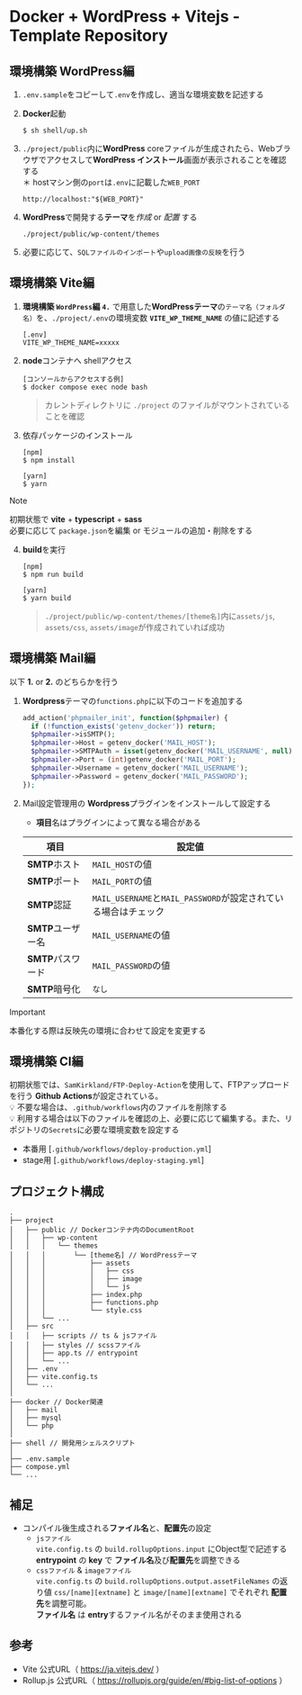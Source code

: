# Docker + WordPress + Vitejs - Template Repository

## 環境構築 **WordPress**編
1. `.env.sample`をコピーして`.env`を作成し、適当な環境変数を記述する

2. **Docker**起動
   ```shell
   $ sh shell/up.sh
   ```

3. `./project/public`内に**WordPress** coreファイルが生成されたら、Webブラウザでアクセスして**WordPress インストール**画面が表示されることを確認する  
   ＊ hostマシン側の`port`は`.env`に記載した`WEB_PORT`
   ```
   http://localhost:"${WEB_PORT}"
   ```

4. **WordPress**で開発する**テーマ**を*作成* or *配置* する
   ```
   ./project/public/wp-content/themes
   ```

5. 必要に応じて、`SQLファイルのインポート`や`upload画像の反映`を行う

## 環境構築 **Vite**編
1. **環境構築 `WordPress`編 `4.`** で用意した**WordPressテーマ**の`テーマ名（フォルダ名）`を、`./project/.env`の環境変数 **`VITE_WP_THEME_NAME`** の値に記述する
   ```
   [.env]
   VITE_WP_THEME_NAME=xxxxx
   ```

2. **node**コンテナへ shellアクセス
   ```shell
   [コンソールからアクセスする例]
   $ docker compose exec node bash
   ```
   > カレントディレクトリに `./project` のファイルがマウントされていることを確認

3. 依存パッケージのインストール
   ```shell
   [npm]
   $ npm install

   [yarn]
   $ yarn
   ```

> [!NOTE]
> 初期状態で **vite** + **typescript** + **sass**  
> 必要に応じて `package.json`を編集 or モジュールの追加・削除をする

4. **build**を実行
   ```shell
   [npm]
   $ npm run build

   [yarn]
   $ yarn build
   ```
   > `./project/public/wp-content/themes/[theme名]`内に`assets/js`, `assets/css`, `assets/image`が作成されていれば成功

## 環境構築 **Mail**編
以下 **1.** or **2.** のどちらかを行う

1. **Wordpress**テーマの`functions.php`に以下のコードを追加する

   ```php
   add_action('phpmailer_init', function($phpmailer) {
     if (!function_exists('getenv_docker')) return;
     $phpmailer->isSMTP();
     $phpmailer->Host = getenv_docker('MAIL_HOST');
     $phpmailer->SMTPAuth = isset(getenv_docker('MAIL_USERNAME', null)) && isset(getenv_docker('MAIL_PASSWORD', null));
     $phpmailer->Port = (int)getenv_docker('MAIL_PORT');
     $phpmailer->Username = getenv_docker('MAIL_USERNAME');
     $phpmailer->Password = getenv_docker('MAIL_PASSWORD');
   });
   ```

2. Mail設定管理用の **Wordpress**プラグインをインストールして設定する
   - **項目**名はプラグインによって異なる場合がある

   | 項目 | 設定値 |
   | --- | --- |
   | **SMTP**ホスト | `MAIL_HOST`の値 |
   | **SMTP**ポート | `MAIL_PORT`の値 |
   | **SMTP**認証 | `MAIL_USERNAME`と`MAIL_PASSWORD`が設定されている場合はチェック |
   | **SMTP**ユーザー名 | `MAIL_USERNAME`の値 |
   | **SMTP**パスワード | `MAIL_PASSWORD`の値 |
   | **SMTP**暗号化 | `なし` | 

> [!IMPORTANT]
> 本番化する際は反映先の環境に合わせて設定を変更する

## 環境構築 **CI**編
初期状態では、`SamKirkland/FTP-Deploy-Action`を使用して、FTPアップロードを行う **Github Actions**が設定されている。  
:bulb: 不要な場合は、`.github/workflows`内のファイルを削除する  
:bulb: 利用する場合は以下のファイルを確認の上、必要に応じて編集する。また、リポジトリの`Secrets`に必要な環境変数を設定する
   - 本番用 [`.github/workflows/deploy-production.yml`]
   - stage用 [`.github/workflows/deploy-staging.yml`]

## プロジェクト構成
```
.
├── project
│   ├── public // Dockerコンテナ内のDocumentRoot
│   │   ├── wp-content
│   │   │   └── themes
│   │   │       └── [theme名] // WordPressテーマ
│   │   │           ├── assets
│   │   │           │   ├── css
│   │   │           │   ├── image
│   │   │           │   └── js
│   │   │           ├── index.php
│   │   │           ├── functions.php
│   │   │           └── style.css
│   │   └── ...
│   ├── src
│   │   ├── scripts // ts & jsファイル
│   │   ├── styles // scssファイル
│   │   ├── app.ts // entrypoint
│   │   └── ...
│   ├── .env
│   ├── vite.config.ts
│   └── ...
│
├── docker // Docker関連
│   ├── mail
│   ├── mysql
│   └── php
│
├── shell // 開発用シェルスクリプト
│
├── .env.sample
├── compose.yml
└── ...
```

## 補足
- コンパイル後生成される**ファイル名**と、**配置先**の設定
   - `jsファイル`  
      `vite.config.ts` の `build.rollupOptions.input` にObject型で記述する **entrypoint** の **key** で **ファイル名**及び**配置先**を調整できる
   - `cssファイル` & `imageファイル`  
      `vite.config.ts` の `build.rollupOptions.output.assetFileNames` の返り値 `css/[name][extname]` と `image/[name][extname]` でそれぞれ **配置先**を調整可能。  
      **ファイル名** は **entry**するファイル名がそのまま使用される

## 参考
- Vite 公式URL（ https://ja.vitejs.dev/ ）
- Rollup.js 公式URL（ https://rollupjs.org/guide/en/#big-list-of-options ）
